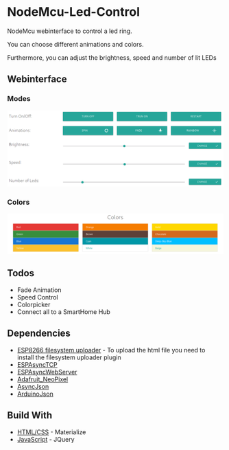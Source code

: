 # NodeMcu-Led-Control
NodeMcu webinterface to control a led ring.

You can choose different animations and colors.

Furthermore, you can adjust the brightness, speed and number of lit LEDs

## Webinterface

### Modes
![Modes](https://raw.githubusercontent.com/robineco/NodeMcu-Led-Control/master/images/modes.png)

### Colors
![Color Select](https://raw.githubusercontent.com/robineco/NodeMcu-Led-Control/master/images/colors.png)


## Todos
- Fade Animation
- Speed Control
- Colorpicker
- Connect all to a SmartHome Hub

## Dependencies
* [ESP8266 filesystem uploader](https://github.com/esp8266/arduino-esp8266fs-plugin) - To upload the html file you need to install the filesystem uploader plugin
* [ESPAsyncTCP](https://github.com/me-no-dev/ESPAsyncTCP)
* [ESPAsyncWebServer](https://github.com/me-no-dev/ESPAsyncWebServer)
* [Adafruit_NeoPixel](https://github.com/adafruit/Adafruit_NeoPixel)
* [AsyncJson](https://github.com/me-no-dev/ESPAsyncWebServer/blob/master/src/AsyncJson.h)
* [ArduinoJson](https://arduinojson.org/)

## Build With

* [HTML/CSS](https://materializecss.com/) - Materialize
* [JavaScript](https://jquery.com/) - JQuery
